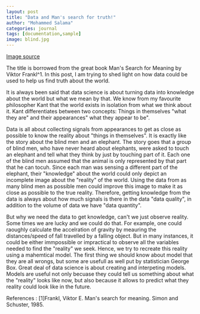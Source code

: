 ```yaml
---
layout: post
title: "Data and Man's search for truth!"
author: "Mohammed Salama"
categories: journal
tags: [documentation,sample]
image: blind.jpg
---
```


[Image source](https://www.researchgate.net/publication/50392294_Re-thinking_Enrolment_in_Identity_Card_Schemes/figures)

The title is borrowed from the great book Man's Search for Meaning by Viktor Frankl^1. In this post, I am trying to shed light on how data could be used to help us find truth about the world.

It is always been said that data science is about turning data into knowledge about the world but what we mean by that. We know from my favourite philosopher Kant that the world exists in isolation from what we think about it. Kant differentiates between two concepts: Things in themselves "what they are" and their appearances" what they appear to be".  

Data is all about collecting signals from appearances to get as close as possible to know the reality about "things in themselves". It is exactly like the story about the blind men and an elephant. The story goes that a group of blind men, who have never heard about elephants, were asked to touch an elephant and tell what they think by just by touching part of it.  Each one of the blind men assumed that the animal is only represented by that part that he can tocuh. Since each man was sensing a different part of the elephant, their "knowledge" about the world could only depict an incomplete image about the "reality" of the world. Using the data from as many blind men as possible men could improve this image to make it as close as possible to the true reality. Therefore, getting knowledge from the data is always about how much signals is there in the data "data quality", in addition to the volume of data we have "data quantity". 

But why we need the data to get knowledge, can't we just observe reality. Some times we are lucky and we could do that. For example, one could raoughly calculate the accelration of gravity by meauring the distances/speed of fall travelled by a falling object. But in many instances,  it could be either immpossible or impractical to observe all the variables needed to find the "reality" we seek. Hence, we try to recreate this reality using a mahemtical model. The first thing we should know about model that they are all wrongs, but some are usefull as well put by statistician George Box. Great deal of data science is about creating and interpeting models. Models are useful not only becuase they could tell us something about what the "reality" looks like now, but also because it allows to predict what they reality could look like in the future.

References :
[1]Frankl, Viktor E. Man's search for meaning. Simon and Schuster, 1985.

